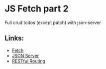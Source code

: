 # JS Fetch part 2
Full crud todos (except patch) with json-server

## Links:
- [Fetch](https://developer.mozilla.org/en-US/docs/Web/API/Fetch_API/Using_Fetch)
- [JSON Server](https://www.npmjs.com/package/json-server#getting-started)
- [RESTful Routing](https://restacular.netlify.app/)

